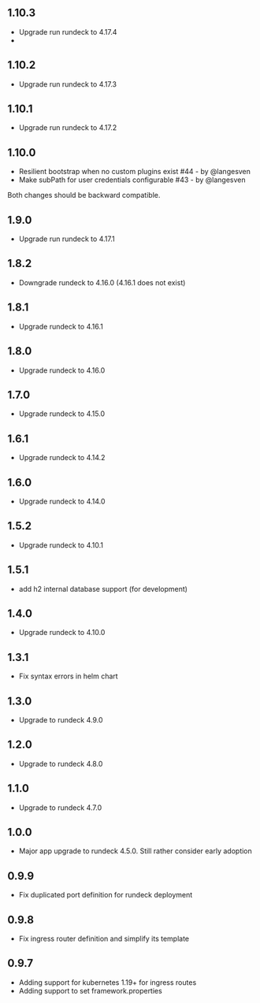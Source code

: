## 1.10.3
- Upgrade run rundeck to 4.17.4
- 
## 1.10.2
- Upgrade run rundeck to 4.17.3

## 1.10.1
- Upgrade run rundeck to 4.17.2

## 1.10.0
- Resilient bootstrap when no custom plugins exist #44 - by @langesven
- Make subPath for user credentials configurable #43 - by @langesven

Both changes should be backward compatible.

## 1.9.0
- Upgrade run rundeck to 4.17.1

## 1.8.2
- Downgrade rundeck to 4.16.0 (4.16.1 does not exist)

## 1.8.1
- Upgrade rundeck to 4.16.1

## 1.8.0
- Upgrade rundeck to 4.16.0

## 1.7.0
- Upgrade rundeck to 4.15.0

## 1.6.1
- Upgrade rundeck to 4.14.2

## 1.6.0
- Upgrade rundeck to 4.14.0

## 1.5.2
- Upgrade rundeck to 4.10.1

## 1.5.1
- add h2 internal database support (for development)

## 1.4.0
- Upgrade rundeck to 4.10.0

## 1.3.1
- Fix syntax errors in helm chart

## 1.3.0
- Upgrade to rundeck 4.9.0

## 1.2.0
- Upgrade to rundeck 4.8.0

## 1.1.0
- Upgrade to rundeck 4.7.0

## 1.0.0
- Major app upgrade to rundeck 4.5.0. Still rather consider early adoption

## 0.9.9
- Fix duplicated port definition for rundeck deployment

## 0.9.8

- Fix ingress router definition and simplify its template

## 0.9.7

- Adding support for kubernetes 1.19+ for ingress routes
- Adding support to set framework.properties
